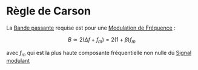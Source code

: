 # Règle de Carson

La [Bande passante](Bande%20passante.md) requise est pour une [Modulation de Fréquence](Modulation%20de%20Fréquence.md) :

$$B \simeq 2(\Delta f+f_m) = 2(1+\beta)f_m$$

avec $f_m$ qui est la plus haute composante fréquentielle non nulle du [Signal modulant](Signal%20modulant.md)